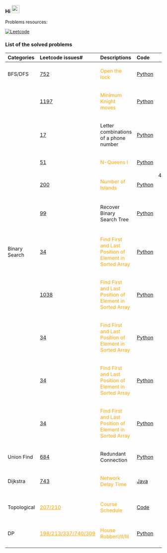 ### Hi <img src="https://media.giphy.com/media/hvRJCLFzcasrR4ia7z/giphy.gif" width="25px">


<div align="left">
  <p>Problems resources:</p>
  <a href="#">
    <img alt="Leetcode" src="https://assets.leetcode.com/static_assets/public/webpack_bundles/images/logo-dark.e99485d9b.svg" style="width:50% height:50%;" />
  </a>
</div>

### List of the solved problems

| Categories | Leetcode issues#                       | Descriptions                                   | Code                                          | Comments                                   |
| :------ | :------------------------- | :----------------------------------------------------------------- | :-------------------------------------------------------------------- | :--------------------------------------: |
| BFS/DFS      | <a href="https://leetcode.com/problems/open-the-lock/">752</a>| <p style="color:orange">Open the lock</p> | <a href="https://github.com/hzhu3142/Leetcode/blob/main/code/752.py">Python</a> |   |
|   | <a href="https://leetcode.com/problems/minimum-knight-moves/">1197</a>| <p style="color:orange">Minimum Knight moves</p> | <a href="https://github.com/hzhu3142/Leetcode/blob/main/code/1197.py">Python</a> |   |
|   | <a href="https://leetcode.com/problems/letter-combinations-of-a-phone-number/">17</a>| <p style="color:&#x1F536;">Letter combinations of a phone number</p> | <a href="https://github.com/hzhu3142/Leetcode/blob/main/code/17.py">Python</a> |   |
|   | <a href="https://leetcode.com/problems/n-queens/">51</a>| <p style="color:orange">N-Queens I</p> | <a href="https://github.com/hzhu3142/Leetcode/blob/main/code/51.py">Python</a> |   |
|   | <a href="https://leetcode.com/problems/number-of-islands/">200</a>| <p style="color:orange;">Number of Islands</p> | <a href="https://github.com/hzhu3142/Leetcode/blob/main/code/200.py">Python</a> |463/305/200/ 1254/695/ 694/827/ 934/130|
|   | <a href="https://leetcode.com/problems/recover-binary-search-tree/">99</a>| <p style="color:&#x1F536;">Recover Binary Search Tree</p> | <a href="https://github.com/hzhu3142/Leetcode/blob/main/code/99.py">Python</a> |   |
|   |  |  |  | |
|  Binary Search | <a href="https://leetcode.com/problems/find-first-and-last-position-of-element-in-sorted-array/">34</a> | <p style="color:orange">Find First and Last Position of Element in Sorted Array</p> | <a href="https://github.com/hzhu3142/Leetcode/blob/main/code/34.py">Python</a> | |
|   | <a href="">1038</a> | <p style="color:orange">Find First and Last Position of Element in Sorted Array</p> | <a href="https://github.com/hzhu3142/Leetcode/blob/main/code/34.py">Python</a> | |
|   | <a href="">34</a> | <p style="color:orange">Find First and Last Position of Element in Sorted Array</p> | <a href="https://github.com/hzhu3142/Leetcode/blob/main/code/34.py">Python</a> | |
|   | <a href="">34</a> | <p style="color:orange">Find First and Last Position of Element in Sorted Array</p> | <a href="https://github.com/hzhu3142/Leetcode/blob/main/code/34.py">Python</a> | |
|   | <a href="">34</a> | <p style="color:orange">Find First and Last Position of Element in Sorted Array</p> | <a href="https://github.com/hzhu3142/Leetcode/blob/main/code/34.py">Python</a> | |
|   |  |  |  | |
| Union Find	| <a href="https://leetcode.com/problems/redundant-connection/">684</a>| Redundant Connection | <a href="https://github.com/hzhu3142/Leetcode/blob/main/code/684.py">Python</a>| <a href="#">BFS, DFS, Union Find, Graph</a> |
|   |  |  |  | |
| Dijkstra | <a href="https://leetcode.com/problems/network-delay-time/">743</a>| <p style="color:orange">Network Delay Time</p> | <a href="https://github.com/hzhu3142/Leetcode/blob/main/code/743.java">Java</a> |   |
|   |  |  |  | |
| Topological | <a href="https://leetcode.com/problems/course-schedule/" style="color:orange">207/210</a>|  <p style="color:orange">Course Schedule</p> | <a href="#">Code</a> | |
|   |  |  |  | |
| DP      | <a href="https://leetcode.com/problems/house-robber/" style="color:orange">198/213/337/740/309</a>| <p style="color:orange">House RobberI/II/III</p> | <a href="https://github.com/hzhu3142/Leetcode/blob/main/code/198_213_337_740_309.py">Python</a> |   |
|   |  |  |  | |
